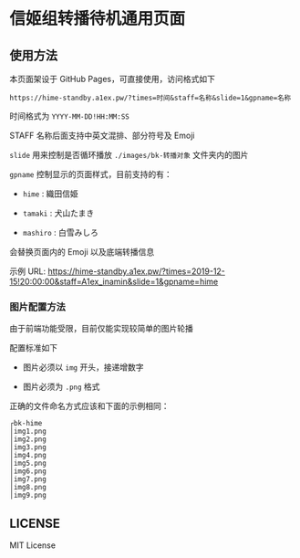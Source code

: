 # 信姬组转播待机通用页面

## 使用方法

本页面架设于 GitHub Pages，可直接使用，访问格式如下

```https://hime-standby.a1ex.pw/?times=时间&staff=名称&slide=1&gpname=名称```

时间格式为 `YYYY-MM-DD!HH:MM:SS`

STAFF 名称后面支持中英文混排、部分符号及 Emoji

`slide` 用来控制是否循环播放 `./images/bk-转播对象` 文件夹内的图片

`gpname` 控制显示的页面样式，目前支持的有：

- `hime` : 織田信姫

- `tamaki` : 犬山たまき

- `mashiro` : 白雪みしろ

会替换页面内的 Emoji 以及底端转播信息

示例 URL: https://hime-standby.a1ex.pw/?times=2019-12-15!20:00:00&staff=A1ex_inamin&slide=1&gpname=hime

### 图片配置方法

由于前端功能受限，目前仅能实现较简单的图片轮播

配置标准如下

- 图片必须以 `img` 开头，接递增数字

- 图片必须为 `.png` 格式

正确的文件命名方式应该和下面的示例相同：

```
┌bk-hime
│img1.png
│img2.png
│img3.png
│img4.png
│img5.png
│img6.png
│img7.png
│img8.png
│img9.png
```

## LICENSE

MIT License